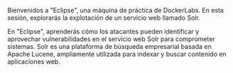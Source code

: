 Bienvenidos a "Eclipse", una máquina de práctica de DockerLabs. En esta sesión, explorarás la explotación de un servicio web llamado Solr.

En "Eclipse", aprenderás cómo los atacantes pueden identificar y aprovechar vulnerabilidades en el servicio web Solr para comprometer sistemas. Solr es una plataforma de búsqueda empresarial basada en Apache Lucene, ampliamente utilizada para indexar y buscar contenido en aplicaciones web.
